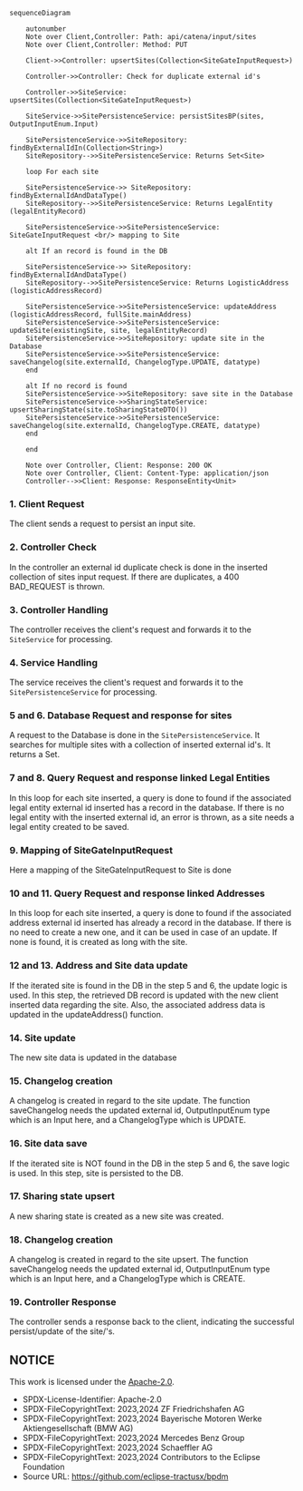 ````mermaid
sequenceDiagram

    autonumber
    Note over Client,Controller: Path: api/catena/input/sites
    Note over Client,Controller: Method: PUT

    Client->>Controller: upsertSites(Collection<SiteGateInputRequest>)

    Controller->>Controller: Check for duplicate external id's

    Controller->>SiteService: upsertSites(Collection<SiteGateInputRequest>)

    SiteService->>SitePersistenceService: persistSitesBP(sites, OutputInputEnum.Input)

    SitePersistenceService->>SiteRepository: findByExternalIdIn(Collection<String>) 
    SiteRepository-->>SitePersistenceService: Returns Set<Site>

    loop For each site

    SitePersistenceService->> SiteRepository: findByExternalIdAndDataType()
    SiteRepository-->>SitePersistenceService: Returns LegalEntity (legalEntityRecord) 

    SitePersistenceService->>SitePersistenceService: SiteGateInputRequest <br/> mapping to Site

    alt If an record is found in the DB

    SitePersistenceService->> SiteRepository: findByExternalIdAndDataType()
    SiteRepository-->>SitePersistenceService: Returns LogisticAddress (logisticAddressRecord) 

    SitePersistenceService->>SitePersistenceService: updateAddress (logisticAddressRecord, fullSite.mainAddress)
    SitePersistenceService->>SitePersistenceService: updateSite(existingSite, site, legalEntityRecord)
    SitePersistenceService->>SiteRepository: update site in the Database
    SitePersistenceService->>SitePersistenceService: saveChangelog(site.externalId, ChangelogType.UPDATE, datatype)
    end

    alt If no record is found
    SitePersistenceService->>SiteRepository: save site in the Database
    SitePersistenceService->>SharingStateService: upsertSharingState(site.toSharingStateDTO())
    SitePersistenceService->>SitePersistenceService: saveChangelog(site.externalId, ChangelogType.CREATE, datatype)
    end

    end

    Note over Controller, Client: Response: 200 OK 
    Note over Controller, Client: Content-Type: application/json
    Controller-->>Client: Response: ResponseEntity<Unit>

````

### 1. Client Request

The client sends a request to persist an input site.

### 2. Controller Check

In the controller an external id duplicate check is done in the inserted collection of sites input request. If there are duplicates, a 400 BAD_REQUEST is
thrown.

### 3. Controller Handling

The controller receives the client's request and forwards it to the `SiteService` for processing.

### 4. Service Handling

The service receives the client's request and forwards it to the `SitePersistenceService` for processing.

### 5 and 6. Database Request and response for sites

A request to the Database is done in the `SitePersistenceService`. It searches for multiple sites with a collection of inserted external id's. It returns a
Set<Site>.

### 7 and 8. Query Request and response linked Legal Entities

In this loop for each site inserted, a query is done to found if the associated legal entity external id inserted has a record in the database. If there is no
legal entity with the inserted external id, an error is thrown, as a site needs a legal entity created to be saved.

### 9. Mapping of SiteGateInputRequest

Here a mapping of the SiteGateInputRequest to Site is done

### 10 and 11. Query Request and response linked Addresses

In this loop for each site inserted, a query is done to found if the associated address external id inserted has already a record in the database. If there is
no need to create a new one, and it can be used in case of an update. If none is found, it is created as long with the site.

### 12 and 13. Address and Site data update

If the iterated site is found in the DB in the step 5 and 6, the update logic is used. In this step, the retrieved DB record is updated with the new client
inserted data regarding the site. Also, the associated address data is updated in the updateAddress() function.

### 14. Site update

The new site data is updated in the database

### 15. Changelog creation

A changelog is created in regard to the site update. The function saveChangelog needs the updated external id, OutputInputEnum type which is an Input here, and
a ChangelogType which is UPDATE.

### 16. Site data save

If the iterated site is NOT found in the DB in the step 5 and 6, the save logic is used. In this step, site is persisted to the DB.

### 17. Sharing state upsert

A new sharing state is created as a new site was created.

### 18. Changelog creation

A changelog is created in regard to the site upsert. The function saveChangelog needs the updated external id, OutputInputEnum type which is an Input here, and
a ChangelogType which is CREATE.

### 19. Controller Response

The controller sends a response back to the client, indicating the successful persist/update of the site/'s.

## NOTICE

This work is licensed under the [Apache-2.0](https://www.apache.org/licenses/LICENSE-2.0).

- SPDX-License-Identifier: Apache-2.0
- SPDX-FileCopyrightText: 2023,2024 ZF Friedrichshafen AG
- SPDX-FileCopyrightText: 2023,2024 Bayerische Motoren Werke Aktiengesellschaft (BMW AG)
- SPDX-FileCopyrightText: 2023,2024 Mercedes Benz Group
- SPDX-FileCopyrightText: 2023,2024 Schaeffler AG
- SPDX-FileCopyrightText: 2023,2024 Contributors to the Eclipse Foundation
- Source URL: https://github.com/eclipse-tractusx/bpdm
